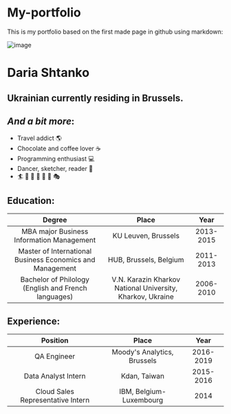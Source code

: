 # My-portfolio

This is my portfolio based on the first made page in github using markdown:

![image](https://user-images.githubusercontent.com/59530782/71889037-9c1cf480-3141-11ea-8963-5bf48a52bdc2.png)

# Daria Shtanko
## Ukrainian currently residing in Brussels.
## _And a bit more_:
-  Travel addict :earth_americas:
-  Chocolate and coffee lover :coffee:
-  Programming enthusiast :computer:
-  Dancer, sketcher, reader :dancer:
-  :surfer: :ski: :sunrise_over_mountains: :art: :boot: :runner: :performing_arts:
## Education:  
| Degree       | Place       |  Year |    
| :-----------: | :-----------: | :-----: |    
| MBA major Business Information Management                | KU Leuven, Brussels                                       |2013-2015|  
| Master of International Business Economics and Management| HUB, Brussels, Belgium                                    |2011-2013|  
| Bachelor of Philology (English and French languages)     | V.N. Karazin Kharkov National University, Kharkov, Ukraine |2006-2010|  

## Experience: 
| Position      | Place         |  Year |  
| :------------: |:-------------: |:-----: |  
| QA Engineer                      | Moody's Analytics, Brussels | 2016-2019 |  
| Data Analyst Intern              | Kdan, Taiwan                | 2015-2016 |  
| Cloud Sales Representative Intern| IBM, Belgium-Luxembourg     | 2014     |  
